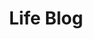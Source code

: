 ---
title: "Life Blog"
content:
  items: '@self.children'
  order:
    by: date
    dir: desc
  limit: 10
  pagination: true
---